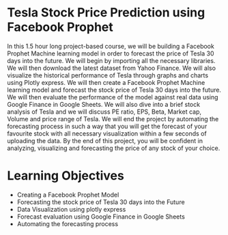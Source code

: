 # Tesla Stock Price Prediction using Facebook Prophet
In this 1.5 hour long project-based course, we will be building a Facebook Prophet Machine learning model in order to forecast the price of Tesla 30 days into the future. We will begin by importing all the necessary libraries. We will then download the latest dataset from Yahoo Finance. We will also visualize the historical performance of Tesla through graphs and charts using Plotly express. We will then create a Facebook Prophet Machine learning model and forecast the stock price of Tesla 30 days into the future. We will then evaluate the performance of the model against real data using Google Finance in Google Sheets. We will also dive into a brief stock analysis of Tesla and we will discuss PE ratio, EPS, Beta, Market cap, Volume and price range of Tesla. We will end the project by automating the forecasting process in such a way that you will get the forecast of your favourite stock with all necessary visualization within a few seconds of uploading the data. By the end of this project, you will be confident in analyzing, visualizing and forecasting the price of any stock of your choice.

# Learning Objectives
- Creating a Facebook Prophet Model
- Forecasting the stock price of Tesla 30 days into the Future
- Data Visualization using plotly express
- Forecast evaluation using Google Finance in Google Sheets
- Automating the forecasting process